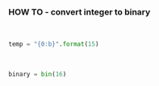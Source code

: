 ### HOW TO - convert integer to binary
​
```python
temp = "{0:b}".format(15)
```
​
```python
binary = bin(16)
```